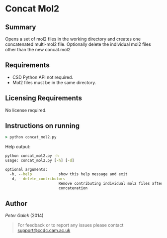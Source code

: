 # Concat Mol2

## Summary

Opens a set of mol2 files in the working directory and creates one concatenated multi-mol2 file.
Optionally delete the individual mol2 files other than the new concat.mol2

## Requirements

- CSD Python API not required.
- Mol2 files must be in the same directory.

## Licensing Requirements

No license required.

## Instructions on running

```cmd
> python concat_mol2.py
```

Help output:
```cmd
python concat_mol2.py -h
usage: concat_mol2.py [-h] [-d]

optional arguments:
  -h, --help            show this help message and exit
  -d, --delete_contributors
                        Remove contributing individual mol2 files after
                        concatenation
```

## Author

_Peter Galek_ (2014)

> For feedback or to report any issues please contact [support@ccdc.cam.ac.uk](mailto:support@ccdc.cam.ac.uk)